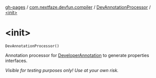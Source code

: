 [gh-pages](../../index.md) / [com.nextfaze.devfun.compiler](../index.md) / [DevAnnotationProcessor](index.md) / [&lt;init&gt;](./-init-.md)

# &lt;init&gt;

`DevAnnotationProcessor()`

Annotation processor for [DeveloperAnnotation](../../com.nextfaze.devfun/-developer-annotation/index.md) to generate properties interfaces.

*Visible for testing purposes only! Use at your own risk.*

